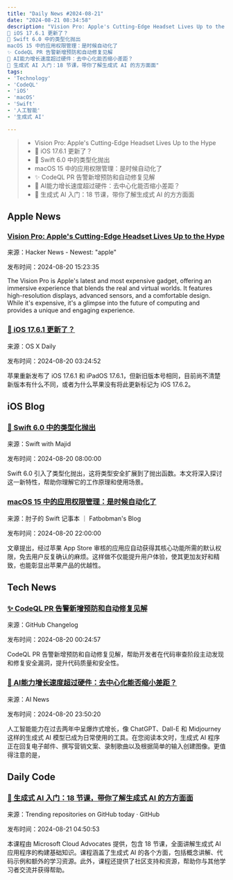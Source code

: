 ```yaml
---
title: "Daily News #2024-08-21"
date: "2024-08-21 08:34:58"
description: "Vision Pro: Apple's Cutting-Edge Headset Lives Up to the Hype
🤔 iOS 17.6.1 更新了？
🎉 Swift 6.0 中的类型化抛出
macOS 15 中的应用权限管理：是时候自动化了
✨ CodeQL PR 告警新增预防和自动修复见解
🤔 AI能力增长速度超过硬件：去中心化能否缩小差距？
🌟 生成式 AI 入门：18 节课，带你了解生成式 AI 的方方面面"
tags: 
- 'Technology'
- 'CodeQL'
- 'iOS'
- 'macOS'
- 'Swift'
- '人工智能'
- '生成式 AI'

---
```


> - Vision Pro: Apple's Cutting-Edge Headset Lives Up to the Hype
> - 🤔 iOS 17.6.1 更新了？
> - 🎉 Swift 6.0 中的类型化抛出
> - macOS 15 中的应用权限管理：是时候自动化了
> - ✨ CodeQL PR 告警新增预防和自动修复见解
> - 🤔 AI能力增长速度超过硬件：去中心化能否缩小差距？
> - 🌟 生成式 AI 入门：18 节课，带你了解生成式 AI 的方方面面

## Apple News

### [Vision Pro: Apple's Cutting-Edge Headset Lives Up to the Hype](https://www.theguardian.com/technology/article/2024/aug/20/vision-pro-review-apple-cutting-edge-headset-lives-up-to-the-hype)

来源：Hacker News - Newest: "apple"

发布时间：2024-08-20 15:23:35

The Vision Pro is Apple's latest and most expensive gadget, offering an immersive experience that blends the real and virtual worlds. It features high-resolution displays, advanced sensors, and a comfortable design. While it's expensive, it's a glimpse into the future of computing and provides a unique and engaging experience.

### [🤔 iOS 17.6.1 更新了？](https://osxdaily.com/2024/08/19/updated-version-of-ios-17-6-1-ipad-17-6-1-released/)

来源：OS X Daily

发布时间：2024-08-20 03:24:52

苹果重新发布了 iOS 17.6.1 和 iPadOS 17.6.1，但新旧版本号相同，目前尚不清楚新版本有什么不同，或者为什么苹果没有将此更新标记为 iOS 17.6.2。

## iOS Blog

### [🎉 Swift 6.0 中的类型化抛出](https://swiftwithmajid.com/2024/08/20/typed-throws-in-swift/)

来源：Swift with Majid

发布时间：2024-08-20 08:00:00

Swift 6.0 引入了类型化抛出，这将类型安全扩展到了抛出函数。本文将深入探讨这一新特性，帮助你理解它的工作原理和使用场景。

### [macOS 15 中的应用权限管理：是时候自动化了](https://fatbobman.com/zh/weekly/issue-045/)

来源：肘子的 Swift 记事本 ｜ Fatbobman's Blog

发布时间：2024-08-20 22:00:00

文章提出，经过苹果 App Store 审核的应用应自动获得其核心功能所需的默认权限，免去用户反复确认的麻烦。这样做不仅能提升用户体验，使其更加友好和精致，也能彰显出苹果产品的优越性。

## Tech News

### [✨ CodeQL PR 告警新增预防和自动修复见解](https://github.blog/changelog/2024-08-19-prevention-and-autofix-insights-for-codeql-pull-request-alerts)

来源：GitHub Changelog

发布时间：2024-08-20 00:24:57

CodeQL PR 告警新增预防和自动修复见解，帮助开发者在代码审查阶段主动发现和修复安全漏洞，提升代码质量和安全性。

### [🤔 AI能力增长速度超过硬件：去中心化能否缩小差距？](https://www.artificialintelligence-news.com/news/ai-capabilities-are-growing-faster-than-hardware-can-decentralisation-close-the-gap/)

来源：AI News

发布时间：2024-08-20 23:50:20

人工智能能力在过去两年中呈爆炸式增长，像 ChatGPT、Dall-E 和 Midjourney 这样的生成式 AI 模型已成为日常使用的工具。在您阅读本文时，生成式 AI 程序正在回复电子邮件、撰写营销文案、录制歌曲以及根据简单的输入创建图像。更值得注意的是，

## Daily Code

### [🌟 生成式 AI 入门：18 节课，带你了解生成式 AI 的方方面面](https://github.com/microsoft/generative-ai-for-beginners)

来源：Trending repositories on GitHub today · GitHub

发布时间：2024-08-21 04:50:53

本课程由 Microsoft Cloud Advocates 提供，包含 18 节课，全面讲解生成式 AI 应用程序的构建基础知识。课程涵盖了生成式 AI 的各个方面，包括概念讲解、代码示例和额外的学习资源。此外，课程还提供了社区支持和资源，帮助你与其他学习者交流并获得帮助。
